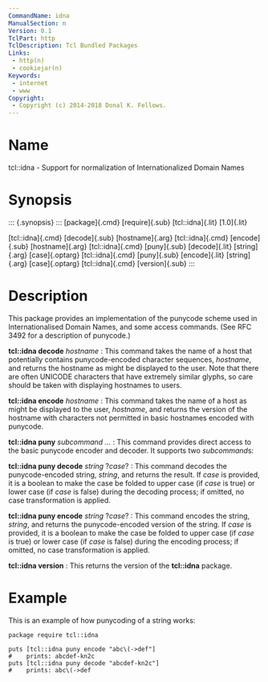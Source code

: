 ```yaml
---
CommandName: idna
ManualSection: n
Version: 0.1
TclPart: http
TclDescription: Tcl Bundled Packages
Links:
 - http(n)
 - cookiejar(n)
Keywords:
 - internet
 - www
Copyright:
 - Copyright (c) 2014-2018 Donal K. Fellows.
---
```


# Name

tcl::idna - Support for normalization of Internationalized Domain Names

# Synopsis

::: {.synopsis} :::
[package]{.cmd} [require]{.sub} [tcl::idna]{.lit} [1.0]{.lit}

[tcl::idna]{.cmd} [decode]{.sub} [hostname]{.arg}
[tcl::idna]{.cmd} [encode]{.sub} [hostname]{.arg}
[tcl::idna]{.cmd} [puny]{.sub} [decode]{.lit} [string]{.arg} [case]{.optarg}
[tcl::idna]{.cmd} [puny]{.sub} [encode]{.lit} [string]{.arg} [case]{.optarg}
[tcl::idna]{.cmd} [version]{.sub}
:::

# Description

This package provides an implementation of the punycode scheme used in Internationalised Domain Names, and some access commands. (See RFC 3492 for a description of punycode.)

**tcl::idna decode** *hostname*
: This command takes the name of a host that potentially contains punycode-encoded character sequences, *hostname*, and returns the hostname as might be displayed to the user. Note that there are often UNICODE characters that have extremely similar glyphs, so care should be taken with displaying hostnames to users.

**tcl::idna encode** *hostname*
: This command takes the name of a host as might be displayed to the user, *hostname*, and returns the version of the hostname with characters not permitted in basic hostnames encoded with punycode.

**tcl::idna puny** *subcommand ...*
: This command provides direct access to the basic punycode encoder and decoder. It supports two *subcommand*s:

**tcl::idna puny decode** *string* ?*case*?
: This command decodes the punycode-encoded string, *string*, and returns the result. If *case* is provided, it is a boolean to make the case be folded to upper case (if *case* is true) or lower case (if *case* is false) during the decoding process; if omitted, no case transformation is applied.

**tcl::idna puny encode** *string* ?*case*?
: This command encodes the string, *string*, and returns the punycode-encoded version of the string. If *case* is provided, it is a boolean to make the case be folded to upper case (if *case* is true) or lower case (if *case* is false) during the encoding process; if omitted, no case transformation is applied.


**tcl::idna version**
: This returns the version of the **tcl::idna** package.


# Example

This is an example of how punycoding of a string works:

```
package require tcl::idna

puts [tcl::idna puny encode "abc\(->def"]
#    prints: abcdef-kn2c
puts [tcl::idna puny decode "abcdef-kn2c"]
#    prints: abc\(->def
```

